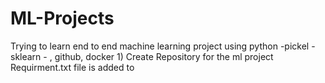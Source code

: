 # ML-Projects

Trying to learn end to end machine learning project using python -pickel -sklearn -    , github, docker
	1)  Create Repository for the ml project 
Requirment.txt file is added to